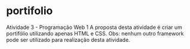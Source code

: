 # portifolio
Atividade 3 - Programação Web 1
A proposta desta atividade é criar um portifólio utilizando apenas HTML e CSS. Obs: nenhum outro framework pode ser utilizado para realização desta atividade.
